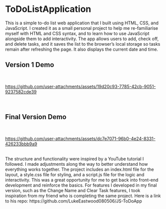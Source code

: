 # ToDoListApplication
This is a simple to-do list web application that I built using HTML, CSS, and JavaScript. I created it as a small personal project to help me re-familiarise myself with HTML and CSS syntax, and to learn how to use JavaScript alongside them to add interactivity. The app allows users to add, check off, and delete tasks, and it saves the list to the browser’s local storage so tasks remain after refreshing the page. It also displays the current date and time.
<h2>Version 1 Demo</h2>
<br>

https://github.com/user-attachments/assets/19d20c93-7785-42cb-9051-9237582cde39

<br>
<h2>Final Version Demo</h2>
<br>

https://github.com/user-attachments/assets/dc7e7071-96b0-4e24-8331-426233bbb9a9

<br>
The structure and functionality were inspired by a YouTube tutorial I followed. I made adjustments along the way to better understand how everything works together. The project includes an index.html file for the layout, a style.css file for styling, and a script.js file for the logic and interactivity. This was a great opportunity for me to get back into front-end development and reinforce the basics. For features I developed in my final version, such as the Change Name and Clear Task features, I took inspiration from my friend who is completing the same project. Here is a link to his repo: https://github.com/LukeEastwood080506/JS-ToDoApp
